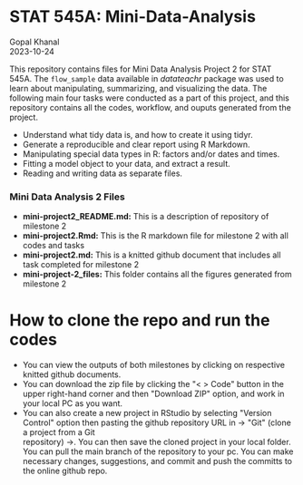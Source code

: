 # STAT 545A: Mini-Data-Analysis

Gopal Khanal\
2023-10-24

This repository contains files for Mini Data Analysis Project 2 for STAT 545A. The `flow_sample` data available in *datateachr* package was used to learn about manipulating, summarizing, and visualizing the data. The following main four tasks were conducted as a part of this project, and this repository contains all the codes, workflow, and ouputs generated from the project.

- Understand what tidy data is, and how to create it using tidyr.
- Generate a reproducible and clear report using R Markdown.
- Manipulating special data types in R: factors and/or dates and times.
- Fitting a model object to your data, and extract a result.
- Reading and writing data as separate files.

### **Mini Data Analysis 2 Files**

-   **mini-project2_README.md:** This is a description of repository of milestone 2
-   **mini-project2.Rmd:** This is the R markdown file for milestone 2 with all codes and tasks
-   **mini-project2.md:** This is a knitted github document that includes all task completed for milestone 2 
-   **mini-project-2_files:** This folder contains all the figures generated from milestone 2 

# How to clone the repo and run the codes 
-   You can view the outputs of both milestones by clicking on respective knitted github documents. 
-   You can download the zip file by clicking the "\< \> Code" button in the upper right-hand corner and then "Download ZIP" option, and work in your local PC as you want.
-   You can also create a new project in RStudio by selecting "Version Control" option then pasting the github repository URL in -\> "Git" (clone a project from a Git   
    repository) -\>. You can then save the cloned project in your local folder.  You can pull the main branch of the repository to your pc. You can make necessary changes, 
    suggestions, and commit and push the committs to the online github repo.
  
